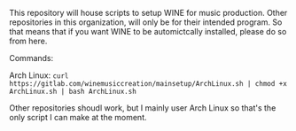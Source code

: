 This repository will house scripts to setup WINE for music production. Other repositories in this organization, will only be for their intended program. So that means that if you want WINE to be automictcally installed, please do so from here. 

Commands:

Arch Linux: 
```curl https://gitlab.com/winemusiccreation/mainsetup/ArchLinux.sh | chmod +x ArchLinux.sh | bash ArchLinux.sh```

Other repositories shoudl work, but I mainly user Arch Linux so that's the only script I can make at the moment. 